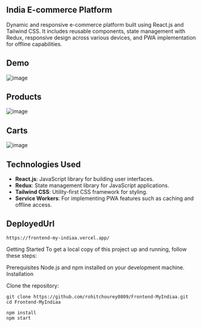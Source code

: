 

## India E-commerce Platform
Dynamic and responsive e-commerce platform built using React.js and Tailwind CSS. It includes reusable components, state management with Redux, responsive design across various devices, and PWA implementation for offline capabilities.

## Demo

![image](https://github.com/rohitchourey0809/Frontend-MyIndiaa/assets/97465195/38bdc791-da5a-4ec6-8c76-0fb175e8cbeb)

## Products
![image](https://github.com/rohitchourey0809/Frontend-MyIndiaa/assets/97465195/f230a1bb-6f81-49d3-a377-c9efacd7506c)

## Carts
![image](https://github.com/rohitchourey0809/Frontend-MyIndiaa/assets/97465195/d28ae48a-5094-4b82-a2ed-b5feb608579a)




## Technologies Used

- **React.js**: JavaScript library for building user interfaces.
- **Redux**: State management library for JavaScript applications.
- **Tailwind CSS**: Utility-first CSS framework for styling.
- **Service Workers**: For implementing PWA features such as caching and offline access.


## DeployedUrl
```
https://frontend-my-indiaa.vercel.app/
```

Getting Started
To get a local copy of this project up and running, follow these steps:

Prerequisites
Node.js and npm installed on your development machine.
Installation

Clone the repository:

```
git clone https://github.com/rohitchourey0809/Frontend-MyIndiaa.git
cd Frontend-MyIndiaa
```

```
npm install
npm start
```



